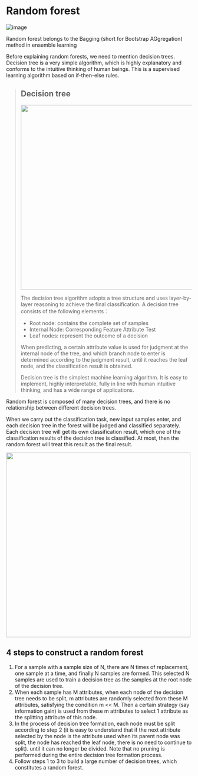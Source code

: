 # Random forest
![image](https://user-images.githubusercontent.com/97000341/167240100-e08912b1-5688-4c0e-9882-bc218ddae172.png)

Random forest belongs to the Bagging (short for Bootstrap AGgregation) method in ensemble learning

Before explaining random forests, we need to mention decision trees. Decision tree is a very simple algorithm, which is highly explanatory and conforms to the intuitive thinking of human beings. This is a supervised learning algorithm based on if-then-else rules.

> ## Decision tree
> <img src="https://user-images.githubusercontent.com/97000341/167240156-e4dbbea9-76bd-4729-a2b6-93f2b1620d8e.png" width="500" ></img>
> 
> The decision tree algorithm adopts a tree structure and uses layer-by-layer reasoning to achieve the final classification. A decision tree consists of the following elements：
> * Root node: contains the complete set of samples
> * Internal Node: Corresponding Feature Attribute Test
> * Leaf nodes: represent the outcome of a decision
> 
> When predicting, a certain attribute value is used for judgment at the internal node of the tree, and which branch node to enter is determined according to the judgment result, until it reaches the leaf node, and the classification result is obtained.
> 
> Decision tree is the simplest machine learning algorithm. It is easy to implement, highly interpretable, fully in line with human intuitive thinking, and has a wide range of applications.

Random forest is composed of many decision trees, and there is no relationship between different decision trees.

When we carry out the classification task, new input samples enter, and each decision tree in the forest will be judged and classified separately. Each decision tree will get its own classification result, which one of the classification results of the decision tree is classified. At most, then the random forest will treat this result as the final result.

<img src="https://user-images.githubusercontent.com/97000341/167240261-8d4a0fd1-2afd-451b-924c-ee8afd61533a.png" width="500" ></img>


4 steps to construct a random forest
---
1. For a sample with a sample size of N, there are N times of replacement, one sample at a time, and finally N samples are formed. This selected N samples are used to train a decision tree as the samples at the root node of the decision tree.
2. When each sample has M attributes, when each node of the decision tree needs to be split, m attributes are randomly selected from these M attributes, satisfying the condition m << M. Then a certain strategy (say information gain) is used from these m attributes to select 1 attribute as the splitting attribute of this node.
3. In the process of decision tree formation, each node must be split according to step 2 (it is easy to understand that if the next attribute selected by the node is the attribute used when its parent node was split, the node has reached the leaf node, there is no need to continue to split). until it can no longer be divided. Note that no pruning is performed during the entire decision tree formation process.
4. Follow steps 1 to 3 to build a large number of decision trees, which constitutes a random forest.

